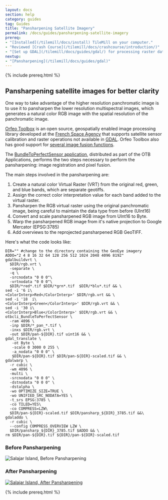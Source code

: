 ```yaml
---
layout: docs
section: help
category: guides
tag: Guides
title: "Pansharpening Satellite Imagery"
permalink: /docs/guides/pansharpening-satellite-imagery
prereq:
- "[Installed](/tilemill/docs/install) TileMill on your computer."
- "Reviewed [Crash Course](/tilemill/docs/crashcourse/introduction/)"
- "[Set up GDAL](/tilemill/docs/guides/gdal/) for processing raster data in the terminal."
nextup:
- "[Pansharpening](/tilemill/docs/guides/gdal)"
---
```


{% include prereq.html %}

## Pansharpening satellite images for better clarity ##

One way to take advantage of the higher resolution panchromatic image is to use it to pansharpen the lower resolution multispectral images, which generates a natural color RGB image with the spatial resolution of the panchromatic image. 

[Orfeo Toolbox](http://orfeo-toolbox.org/otb/) is an open source, geospatially enabled image processing library developed at the [French Space Agency](http://www.cnes.fr/web/CNES-fr/6919-cnes-tout-sur-l-espace.php) that supports satellite sensor calibration and raster operations not available in [GDAL](http://gdal.org). Orfeo Toolbox also has good support for [several image fusion functions](http://www.orfeo-toolbox.org/CookBook/CookBooksu27.html#x44-660003.2.2).

The [BundleToPerfectSensor application](http://www.orfeo-toolbox.org/CookBook/CookBooksu27.html#x44-660003.2.2), distributed as part of the OTB Applications, performs the two steps necessary to perform the pansharpening: image registration and pixel fusion. 

The main steps involved in the pansharpening are:

1. Create a natural color Virtual Raster (VRT) from the original red, green, and blue bands, which are separate geotiffs. 
2. Assign the correct color interpretation value for each band added to the virtual raster. 
3. Pansharpen the RGB virtual raster using the original panchromatic image, being careful to maintain the data type from before (UInt16)
4. Convert and scale pansharpened RGB image from UInt16 to Byte.
5. Warp the pansharpened RGB image from it's native projection to Google Mercator (EPSG:3785)
6. Add overviews to the reprojected pansharpened RGB GeoTIFF. 

Here's what the code looks like:
    
    DIR="" #change to the directory containing the GeoEye imagery
    ADDO="2 4 8 16 32 64 128 256 512 1024 2048 4096 8192"
    gdalbuildvrt \
	  $DIR/rgb.vrt \
      -separate \
      -q \
      -srcnodata "0 0 0"\
      -vrtnodata "0 0 0"\
      $DIR/*red*.tif $DIR/*grn*.tif  $DIR/*blu*.tif && \
    sed -i '6 i\
    <ColorInterp>Red</ColorInterp>' $DIR/rgb.vrt && \
    sed -i '18  i\
    <ColorInterp>Green</ColorInterp>' $DIR/rgb.vrt && \
    sed -i '30 i\
    <ColorInterp>Blue</ColorInterp>' $DIR/rgb.vrt && \
    otbcli_BundleToPerfectSensor \
      -ram 4096 \
      -inp $DIR/*_pan_*.tif \
      -inxs $DIR/rgb.vrt \
      -out $DIR/pan-${DIR}.tif uint16 && \
    gdal_translate \
       -ot Byte \
       -scale 0 3000 0 255 \
       -a_nodata "0 0 0" \
       $DIR/pan-${DIR}.tif $DIR/pan-${DIR}-scaled.tif && \
    gdalwarp \
      -r cubic \
      -wm 4096 \
      -multi \
      -srcnodata "0 0 0" \
      -dstnodata "0 0 0" \
      -dstalpha \
      -wo OPTIMIZE_SIZE=TRUE \
      -wo UNIFIED_SRC_NODATA=YES \
      -t_srs EPSG:3785 \
      -co TILED=YES\
      -co COMPRESS=LZW\
      $DIR/pan-${DIR}-scaled.tif $DIR/pansharp_${DIR}_3785.tif &&\
    gdaladdo \
      -r cubic \
      --config COMPRESS_OVERVIEW LZW \
      $DIR/pansharp_${DIR}_3785.tif $ADDO && \
    rm $DIR/pan-${DIR}.tif ${DIR}/pan-${DIR}-scaled.tif
    

### Before Pansharpening ###

![Salajar Island, Before Pansharpening](http://farm9.staticflickr.com/8350/8261731667_b8512eee98_b.jpg)

### After Pansharpening ###

[![Salajar Island, After Pansharpening](http://farm9.staticflickr.com/8076/8262801140_438f6efa89_b.jpg)](http://a.tiles.mapbox.com/v3/geoeye.map-0zmhzttc.html#17.00/-6.32086/120.47532)

{% include prereq.html %}